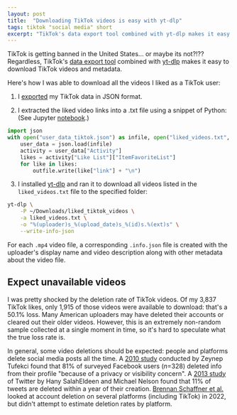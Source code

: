 ```yaml
---
layout: post
title:  "Downloading TikTok videos is easy with yt-dlp"
tags: tiktok "social media" short
excerpt: "TikTok's data export tool combined with yt-dlp makes it easy to download TikTok videos and metadata."
---
```


TikTok is getting banned in the United States... or maybe its not?!??
Regardless, TikTok's [data export tool](https://support.tiktok.com/en/account-and-privacy/personalized-ads-and-data/requesting-your-data) combined with [yt-dlp](https://github.com/yt-dlp/yt-dlp) makes it easy to download TikTok videos and metadata.

Here's how I was able to download all the videos I liked as a TikTok user:

1. I [exported](https://support.tiktok.com/en/account-and-privacy/personalized-ads-and-data/requesting-your-data) my TikTok data in JSON format.

2. I extracted the liked video links into a .txt file using a snippet of Python: (See Jupyter [notebook](https://github.com/levon003/levon003.github.io/blob/main/src/tiktok_download/TikTokUserDataExploration.ipynb).)

  ```python
  import json
  with open("user_data_tiktok.json") as infile, open("liked_videos.txt", "w") as outfile:
      user_data = json.load(infile)
      activity = user_data["Activity"]
      likes = activity["Like List"]["ItemFavoriteList"]
      for like in likes:
          outfile.write(like["link"] + "\n")
  ```

3. I installed [yt-dlp](https://github.com/yt-dlp/yt-dlp) and ran it to download all videos listed in the `liked_videos.txt` file to the specified folder:

  ```bash
  yt-dlp \
      -P ~/Downloads/liked_tiktok_videos \
      -a liked_videos.txt \
      -o "%(uploader)s_%(upload_date)s_%(id)s.%(ext)s" \
      --write-info-json
  ```

For each `.mp4` video file, a corresponding `.info.json` file is created with the uploader's display name and video description along with other metadata about the video file.

## Expect unavailable videos

I was pretty shocked by the deletion rate of TikTok videos. Of my 3,837 TikTok likes, only 1,915 of those videos were available to download: that's a 50.1% loss. Many American uploaders may have deleted their accounts or cleared out their older videos. However, this is an extremely non-random sample collected at a single moment in time, so it's hard to speculate what the true loss rate is.

In general, some video deletions should be expected: people and platforms delete social media posts all the time.
A [2010 study](https://ojs.aaai.org/index.php/ICWSM/article/view/14270) conducted by Zeynep Tufekci found that 81% of surveyed Facebook users (_n_=328) deleted info from their profile "because of a privacy or visibility concern".
A [2013 study](https://arxiv.org/abs/1309.2648) of Twitter by Hany SalahEldeen and Michael Nelson found that 11% of tweets are deleted within a year of their creation.
[Brennan Schaffner et al.](https://dl.acm.org/doi/abs/10.1145/3555142) looked at account deletion on several platforms (including TikTok) in 2022, but didn't attempt to estimate deletion rates by platform.
